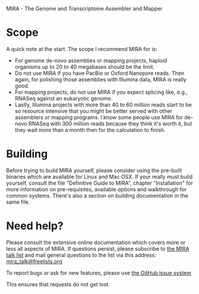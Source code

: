 MIRA - The Genome and Transcriptome Assembler and Mapper

# Scope

A quick note at the start. The scope I recommend MIRA
for is:

- For genome de-novo assemblies or mapping projects, haploid organisms up
  to 20 to 40 megabases should be the limit.
- Do not use MIRA if you have PacBio or Oxford Nanopore reads. Then again,
  for polishing those assemblies with Illumina data, MIRA is really good.
- For mapping projects, do not use MIRA if you expect splicing like, e.g.,
  RNASeq against an eukaryotic genome.
- Lastly, Illumina projects with more than 40 to 60 million reads start to
  be so resource intensive that you might be better served with other
  assemblers or mapping programs. I know some people use MIRA for de-novo
  RNASeq with 300 million reads because they think it's worth it, but they
  wait more than a month then for the calculation to finish.

# Building

Before trying to build MIRA yourself, please consider using the pre-built
binaries which are available for Linux and Mac OSX. If your really must build
yourself, consult the file "Definitive Guide to MIRA", chapter "Installation"
for more information on pre-requisites, available options and walkthrough for
common systems. There's also a section on building documentation in the same
file.

# Need help?

Please consult the extensive online documentation which covers more or less
all aspects of MIRA. If questions persist, please subscribe to
  [the MIRA talk list](https://www.freelists.org/list/mira_talk)
and mail general questions to the list via this address:
   mira_talk@freelists.org

To report bugs or ask for new features, please use
 [the GitHub issue system](https://github.com/bachev/mira/issues)

This ensures that requests do not get lost.
